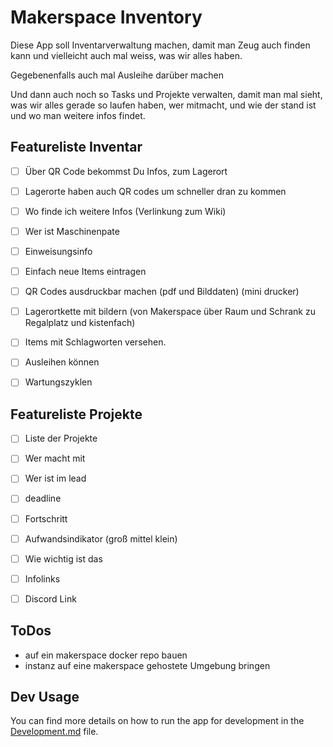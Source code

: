 # Makerspace Inventory

Diese App soll Inventarverwaltung machen, damit man Zeug auch finden kann und vielleicht auch mal weiss, was wir alles haben.

Gegebenenfalls auch mal Ausleihe darüber machen

Und dann auch noch so Tasks und Projekte verwalten, damit man mal sieht, was wir alles gerade so laufen haben, wer mitmacht, und wie der stand ist und wo man weitere infos findet.

## Featureliste Inventar
- [ ] Über QR Code bekommst Du Infos, zum Lagerort
- [ ] Lagerorte haben auch QR codes um schneller dran zu kommen
- [ ] Wo finde ich weitere Infos (Verlinkung zum Wiki)
- [ ] Wer ist Maschinenpate
- [ ] Einweisungsinfo
- [ ] Einfach neue Items eintragen
- [ ] QR Codes ausdruckbar machen (pdf und Bilddaten) (mini drucker)
- [ ] Lagerortkette mit bildern (von Makerspace über Raum und Schrank zu Regalplatz und kistenfach)
- [ ] Items mit Schlagworten versehen.


- [ ] Ausleihen können
- [ ] Wartungszyklen

## Featureliste Projekte
- [ ] Liste der Projekte
- [ ] Wer macht mit
- [ ] Wer ist im lead
- [ ] deadline
- [ ] Fortschritt
- [ ] Aufwandsindikator (groß mittel klein)
- [ ] Wie wichtig ist das
- [ ] Infolinks
- [ ] Discord Link


## ToDos
- auf ein makerspace docker repo bauen
- instanz auf eine makerspace gehostete Umgebung bringen

## Dev Usage
You can find more details on how to run the app for development in the [Development.md](docs/Development.md) file. 

